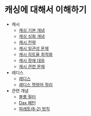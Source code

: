 # 캐싱에 대해서 이해하기

- 캐시
  - [캐싱 기본 개념](./캐싱%20기본%20개념.md)
  - [캐싱 심화 개념](./캐싱%20심화%20개념.md)
  - [캐시 전략](./캐시%20전략.md)
  - [캐시 일관성 문제](./캐시%20일관성%20문제.md)
  - [캐시 히트율 최적화](./캐시%20히트율%20최적화.md)
  - [캐시 장애 대응](./캐시%20장애%20대응.md)
  - [캐시 관련 문제](./캐시%20관련%20문제.md)
- 레디스
  - [레디스](./redis/Redis.md)
  - [레디스 명령어 정리](./redis/Redis%20명령어%20정리.md)
- 관련 개념
  - [블룸 필터](./관련%20개념/블룸%20필터.md)
  - [Dax 패턴](./관련%20개념/Dax%20패턴.md)
  - [파레토(8-2) 법칙](<./관련%20개념/파레토(8-2)%20법칙.md>)
